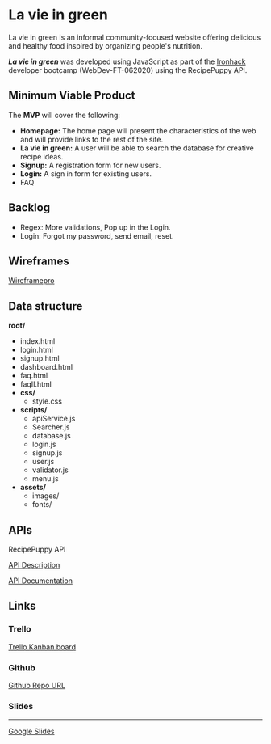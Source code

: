 # La vie in green

La vie in green is an informal community-focused website offering delicious and healthy food inspired by organizing people's nutrition.

***La vie in green*** was developed using JavaScript as part of the [Ironhack](https://www.ironhack.com/) developer bootcamp (WebDev-FT-062020) using the RecipePuppy API.

## Minimum Viable Product

The **MVP** will cover the following:

- **Homepage:** The home page will present the characteristics of the web and will provide links to the rest of the site.
- **La vie in green:** A user will be able to search the database for creative recipe ideas.
- **Signup:** A registration form for new users.
- **Login:** A sign in form for existing users. 
- FAQ

## Backlog

- Regex: More validations, Pop up in the Login. 
- Login: Forgot my password, send email, reset.

## Wireframes

[Wireframepro](‎⁨/Users/usuario/Ironhack/Projects/Project1/images/Wireframe.pdf)

## Data structure

**root/**

- index.html
- login.html
- signup.html
- dashboard.html
- faq.html
- faqII.html
- **css/**
  - style.css
- **scripts/**
  - apiService.js
  - Searcher.js
  - database.js
  - login.js
  - signup.js
  - user.js
  - validator.js
  - menu.js
- **assets/**
  - images/
  - fonts/

## APIs

RecipePuppy API

[API Description](https://spoonacular.com/application/frontend/downloads/spoonacular-api-slides.pdf)

[API Documentation](https://rapidapi.com/brianiswu/api/recipe-puppy)

## Links

### Trello

[Trello Kanban board](https://trello.com/b/1gBg8hdY/lavieingreen)

### Github

[Github Repo URL](https://github.com/mmazzariello/la-vie-in-green.git) 

### Slides

-----

[Google Slides](https://docs.google.com/presentation/d/1QgvGrnGYAtUA7jSYBCZUJpKBPmdTnC0lTaTV7zYNwK4/edit?usp=sharing)